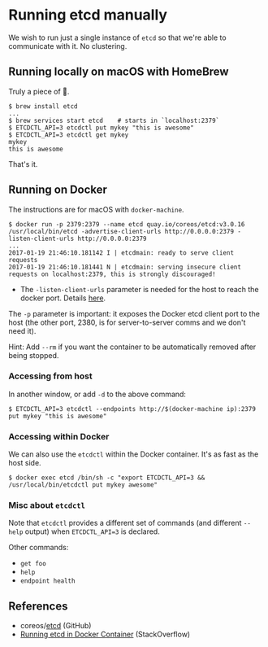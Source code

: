 # Running etcd manually

We wish to run just a single instance of `etcd` so that we're able to communicate with it. No clustering.


## Running locally on macOS with HomeBrew

Truly a piece of 🍰.

```
$ brew install etcd
...
$ brew services start etcd    # starts in `localhost:2379`
$ ETCDCTL_API=3 etcdctl put mykey "this is awesome"
$ ETCDCTL_API=3 etcdctl get mykey
mykey
this is awesome
```

That's it. 


## Running on Docker

The instructions are for macOS with `docker-machine`.

```
$ docker run -p 2379:2379 --name etcd quay.io/coreos/etcd:v3.0.16 /usr/local/bin/etcd -advertise-client-urls http://0.0.0.0:2379 -listen-client-urls http://0.0.0.0:2379
...
2017-01-19 21:46:10.181142 I | etcdmain: ready to serve client requests
2017-01-19 21:46:10.181441 N | etcdmain: serving insecure client requests on localhost:2379, this is strongly discouraged!
```

- The `-listen-client-urls` parameter is needed for the host to reach the docker port. Details [here](http://stackoverflow.com/questions/35577856/running-etcd-in-docker-container).

The `-p` parameter is important: it exposes the Docker etcd client port to the host (the other port, 2380, is for server-to-server comms and we don't need it).

Hint: Add `--rm` if you want the container to be automatically removed after being stopped.

### Accessing from host

In another window, or add `-d` to the above command:

```
$ ETCDCTL_API=3 etcdctl --endpoints http://$(docker-machine ip):2379 put mykey "this is awesome"
```

### Accessing within Docker

We can also use the `etcdctl` within the Docker container. It's as fast as the host side.

```
$ docker exec etcd /bin/sh -c "export ETCDCTL_API=3 && /usr/local/bin/etcdctl put mykey awesome"
```

### Misc about `etcdctl` 

Note that `etcdctl` provides a different set of commands (and different `--help` output) when `ETCDCTL_API=3` is declared.

Other commands:

- `get foo`
- `help`
- `endpoint health`

## References

- coreos/[etcd](https://github.com/coreos/etcd) (GitHub)
- [Running etcd in Docker Container](http://stackoverflow.com/questions/35577856/running-etcd-in-docker-container) (StackOverflow)
